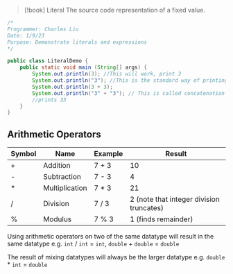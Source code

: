 >[!book] Literal
>The source code representation of a fixed value.

```java
/*
Programmer: Charles Liu
Date: 1/9/23
Purpose: Demonstrate literals and expressions
*/

public class LiteralDemo {
	public static void main (String[] args) {
		System.out.println(3); //This will work, print 3
		System.out.println("3"); //This is the standard way of printing we have seen
		System.out.println(3 + 3);
		System.out.println("3" + "3"); // This is called concatenation
		//prints 33
	}
}

```

## Arithmetic Operators

| **Symbol** | **Name** | **Example** | **Result** |
| --- | --- | --- | --- |
| + | Addition | 7 + 3 | 10 |
| - | Subtraction | 7 - 3 | 4 |
| * | Multiplication | 7 \* 3 | 21 |
| / | Division | 7 / 3 | 2 (note that integer division truncates)|
| % | Modulus | 7 % 3 | 1 (finds remainder) |

Using arithmetic operators on two of the same datatype will result in the same datatype
e.g. `int` / `int` = `int`, `double` + `double` = `double`

The result of mixing datatypes will always be the larger datatype
e.g. `double` * `int` = `double`

